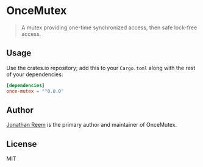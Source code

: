 # OnceMutex

> A mutex providing one-time synchronized access, then safe lock-free access.

## Usage

Use the crates.io repository; add this to your `Cargo.toml` along
with the rest of your dependencies:

```toml
[dependencies]
once-mutex = "^0.0.0"
```

## Author

[Jonathan Reem](https://medium.com/@jreem) is the primary author and maintainer of OnceMutex.

## License

MIT

